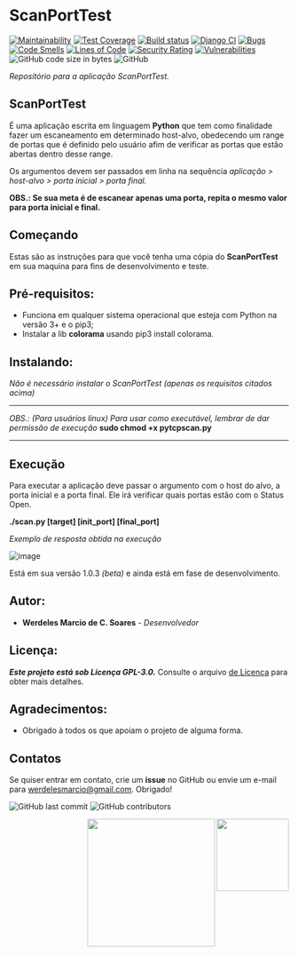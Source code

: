 # ScanPortTest

[![Maintainability](https://api.codeclimate.com/v1/badges/05b6e4d246c1227567d9/maintainability)](https://codeclimate.com/github/werdelesmarcio/ScanPort/maintainability) 
[![Test Coverage](https://api.codeclimate.com/v1/badges/05b6e4d246c1227567d9/test_coverage)](https://codeclimate.com/github/werdelesmarcio/ScanPort/test_coverage) 
[![Build status](https://ci.appveyor.com/api/projects/status/3g3behook0t51ehd?svg=true)](https://ci.appveyor.com/project/werdelesmarcio/scanport) 
[![Django CI](https://github.com/werdelesmarcio/ScanPort/actions/workflows/django.yml/badge.svg?branch=main)](https://github.com/werdelesmarcio/ScanPort/actions/workflows/django.yml)
[![Bugs](https://sonarcloud.io/api/project_badges/measure?project=werdelesmarcio_ScanPort&metric=bugs)](https://sonarcloud.io/summary/new_code?id=werdelesmarcio_ScanPort)
[![Code Smells](https://sonarcloud.io/api/project_badges/measure?project=werdelesmarcio_ScanPort&metric=code_smells)](https://sonarcloud.io/summary/new_code?id=werdelesmarcio_ScanPort)
[![Lines of Code](https://sonarcloud.io/api/project_badges/measure?project=werdelesmarcio_ScanPort&metric=ncloc)](https://sonarcloud.io/summary/new_code?id=werdelesmarcio_ScanPort)
[![Security Rating](https://sonarcloud.io/api/project_badges/measure?project=werdelesmarcio_ScanPort&metric=security_rating)](https://sonarcloud.io/summary/new_code?id=werdelesmarcio_ScanPort)
[![Vulnerabilities](https://sonarcloud.io/api/project_badges/measure?project=werdelesmarcio_ScanPort&metric=vulnerabilities)](https://sonarcloud.io/summary/new_code?id=werdelesmarcio_ScanPort)
<img alt="GitHub code size in bytes" src="https://img.shields.io/github/languages/code-size/werdelesmarcio/ScanPort"> 
<img alt="GitHub" src="https://img.shields.io/github/license/werdelesmarcio/ScanPort"> 

_Repositório para a aplicação ScanPortTest._

## ScanPortTest
É uma aplicação escrita em linguagem **Python** que tem como finalidade fazer um escaneamento
em determinado host-alvo, obedecendo um range de portas que é definido pelo usuário afim de
verificar as portas que estão abertas dentro desse range.

Os argumentos devem ser passados em linha na sequência _aplicação > host-alvo > porta inicial > porta final._

**OBS.: Se sua meta é de escanear apenas uma porta, repita o mesmo valor para porta inicial e final.**

## Começando
Estas são as instruções para que você tenha uma cópia do **ScanPortTest** em sua maquina para fins 
de desenvolvimento e teste.

## Pré-requisitos:
* Funciona em qualquer sistema operacional que esteja com Python na versão 3+ e o pip3;
* Instalar a lib **colorama** usando pip3 install colorama.

## Instalando:
_Não é necessário instalar o ScanPortTest (apenas os requisitos citados acima)_

---

_OBS.: (Para usuários linux) Para usar como executável, lembrar de dar permissão de execução_
**sudo chmod +x pytcpscan.py**

---

## Execução 
Para executar a aplicação deve passar o argumento com o host do alvo, a porta inicial
e a porta final. Ele irá verificar quais portas estão com o Status Open.

**./scan.py  [target] [init_port] [final_port]**

_Exemplo de resposta obtida na execução_

![image](https://user-images.githubusercontent.com/36682515/156290045-a725fabe-138d-4228-9c91-4b5811582fc1.png)

Está em sua versão 1.0.3 _(beta)_ e ainda está em fase de desenvolvimento.

## Autor:
* **Werdeles Marcio de C. Soares** - _Desenvolvedor_

## Licença: 
***Este projeto está sob Licença GPL-3.0.***
Consulte o arquivo [de Licença](https://github.com/werdelesmarcio/ScanPort/blob/master/Archives/LICENSE) para obter mais detalhes.

## Agradecimentos:
* Obrigado à todos os que apoiam o projeto de alguma forma.

## Contatos
Se quiser entrar em contato, crie um **issue** no GitHub ou envie um e-mail para werdelesmarcio@gmail.com. Obrigado!

<img alt="GitHub last commit" src="https://img.shields.io/github/last-commit/werdelesmarcio/ScanPort?style=for-the-badge">   <img alt="GitHub contributors" src="https://img.shields.io/github/contributors/werdelesmarcio/ScanPort?style=for-the-badge">

<img src = "https://www.seekpng.com/png/full/70-701896_python-transparent-background-graphic-design.png?raw=true" width =130 align="Right">
<img src = "https://br.pillbanana.com/wp-content/uploads/2018/07/gpl_generalpubliclicense_logo.png?raw=true" width =230 align="Right">
